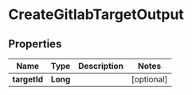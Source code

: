 

# CreateGitlabTargetOutput


## Properties

| Name | Type | Description | Notes |
|------------ | ------------- | ------------- | -------------|
|**targetId** | **Long** |  |  [optional] |



